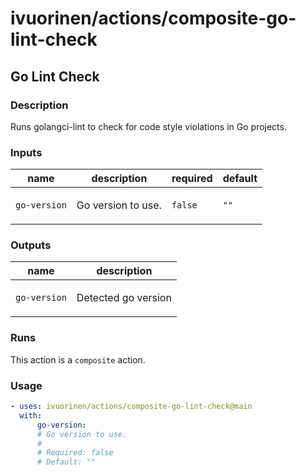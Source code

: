 # ivuorinen/actions/composite-go-lint-check

## Go Lint Check

### Description

Runs golangci-lint to check for code style violations in Go projects.

### Inputs

| name         | description               | required | default |
| ------------ | ------------------------- | -------- | ------- |
| `go-version` | <p>Go version to use.</p> | `false`  | `""`    |

### Outputs

| name         | description                |
| ------------ | -------------------------- |
| `go-version` | <p>Detected go version</p> |

### Runs

This action is a `composite` action.

### Usage

```yaml
- uses: ivuorinen/actions/composite-go-lint-check@main
  with:
      go-version:
      # Go version to use.
      #
      # Required: false
      # Default: ""
```
